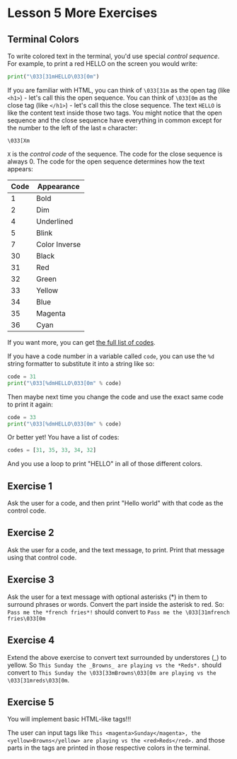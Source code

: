 # Lesson 5 More Exercises

## Terminal Colors

To write colored text in the terminal, you'd use special *control sequence*.
For example, to print a red HELLO on the screen you would write:

```python
print("\033[31mHELLO\033[0m")
```

If you are familiar with HTML, you can think of `\033[31m` as the open tag
(like `<h1>`) - let's call this the open sequence. You can think of `\033[0m`
as the close tag (like `</h1>`) - let's call this the close sequence.
The text `HELLO` is like the content text inside those two tags.
You might notice that the open sequence and the close sequence have everything
in common except for the number to the left of the last `m` character:

```
\033[Xm
```

`X` is the *control code* of the sequence. The code for the close sequence
is always 0. The code for the open sequence determines how the text appears:

| Code |     Appearance      |
|------|---------------------|
|  1   |        Bold         |
|  2   |        Dim          |
|  4   |     Underlined      |
|  5   |        Blink        |
|  7   |    Color Inverse    |
|  30  |        Black        |
|  31  |         Red         |
|  32  |        Green        |
|  33  |        Yellow       |
|  34  |        Blue         |
|  35  |       Magenta       |
|  36  |        Cyan         |

If you want more, you can get [the full list of codes](https://misc.flogisoft.com/bash/tip_colors_and_formatting).

If you have a code number in a variable called `code`, you can use the `%d`
string formatter to substitute it into a string like so:

```python
code = 31
print("\033[%dmHELLO\033[0m" % code)
```

Then maybe next time you change the code and use the exact same code to print
it again:

```python
code = 33
print("\033[%dmHELLO\033[0m" % code)
```

Or better yet! You have a list of codes:

```python
codes = [31, 35, 33, 34, 32]
```

And you use a loop to print "HELLO" in all of those different colors.

## Exercise 1

Ask the user for a code, and then print "Hello world" with that code as the
control code.

## Exercise 2

Ask the user for a code, and the text message, to print. Print that message
using that control code.

## Exercise 3

Ask the user for a text message with optional asterisks (\*) in them to surround
phrases or words. Convert the part inside the asterisk to red. So:
`Pass me the *french fries*!` should convert to `Pass me the \033[31mfrench fries\033[0m`

## Exercise 4

Extend the above exercise to convert text surrounded by understores (\_) to
yellow. So `This Sunday the _Browns_ are playing vs the *Reds*.` should
convert to `This Sunday the \033[33mBrowns\033[0m are playing vs the \033[31mreds\033[0m`.

## Exercise 5

You will implement basic HTML-like tags!!!

The user can input tags like `This <magenta>Sunday</magenta>, the <yellow>Browns</yellow> are playing vs the <red>Reds</red>.` and those parts in
the tags are printed in those respective colors in the terminal.
